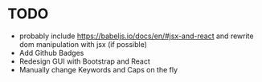 # TODO

+ probably include https://babeljs.io/docs/en/#jsx-and-react and rewrite dom manipulation with jsx (if possible)
+ Add Github Badges
+ Redesign GUI with Bootstrap and React
+ Manually change Keywords and Caps on the fly
